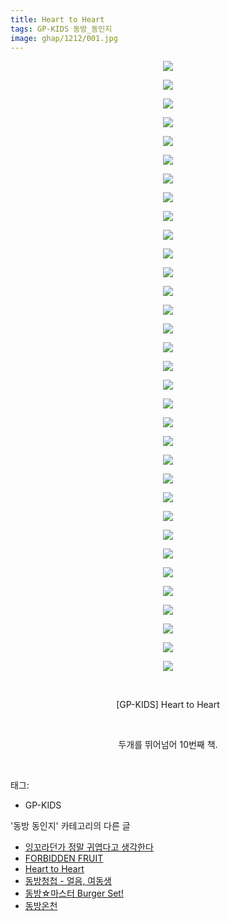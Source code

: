 ```yaml
---
title: Heart to Heart
tags: GP-KIDS 동방_동인지
image: ghap/1212/001.jpg
---
```

<div class="article">
<p style="text-align: center; clear: none; float: none;"><img src="{{ site.nasurl }}/ghap/1212/001.jpg"/></p>
<p style="text-align: center; clear: none; float: none;"><img src="{{ site.nasurl }}/ghap/1212/002.jpg"/></p>
<p style="text-align: center; clear: none; float: none;"><img src="{{ site.nasurl }}/ghap/1212/003.jpg"/></p>
<p style="text-align: center; clear: none; float: none;"><img src="{{ site.nasurl }}/ghap/1212/004.jpg"/></p>
<p style="text-align: center; clear: none; float: none;"><img src="{{ site.nasurl }}/ghap/1212/005.jpg"/></p>
<p style="text-align: center; clear: none; float: none;"><img src="{{ site.nasurl }}/ghap/1212/006.jpg"/></p>
<p style="text-align: center; clear: none; float: none;"><img src="{{ site.nasurl }}/ghap/1212/007.jpg"/></p>
<p style="text-align: center; clear: none; float: none;"><img src="{{ site.nasurl }}/ghap/1212/008.jpg"/></p>
<p style="text-align: center; clear: none; float: none;"><img src="{{ site.nasurl }}/ghap/1212/009.jpg"/></p>
<p style="text-align: center; clear: none; float: none;"><img src="{{ site.nasurl }}/ghap/1212/010.jpg"/></p>
<p style="text-align: center; clear: none; float: none;"><img src="{{ site.nasurl }}/ghap/1212/011.jpg"/></p>
<p style="text-align: center; clear: none; float: none;"><img src="{{ site.nasurl }}/ghap/1212/012.jpg"/></p>
<p style="text-align: center; clear: none; float: none;"><img src="{{ site.nasurl }}/ghap/1212/013.jpg"/></p>
<p style="text-align: center; clear: none; float: none;"><img src="{{ site.nasurl }}/ghap/1212/014.jpg"/></p>
<p style="text-align: center; clear: none; float: none;"><img src="{{ site.nasurl }}/ghap/1212/015.jpg"/></p>
<p style="text-align: center; clear: none; float: none;"><img src="{{ site.nasurl }}/ghap/1212/016.jpg"/></p>
<p style="text-align: center; clear: none; float: none;"><img src="{{ site.nasurl }}/ghap/1212/017.jpg"/></p>
<p style="text-align: center; clear: none; float: none;"><img src="{{ site.nasurl }}/ghap/1212/018.jpg"/></p>
<p style="text-align: center; clear: none; float: none;"><img src="{{ site.nasurl }}/ghap/1212/019.jpg"/></p>
<p style="text-align: center; clear: none; float: none;"><img src="{{ site.nasurl }}/ghap/1212/020.jpg"/></p>
<p style="text-align: center; clear: none; float: none;"><img src="{{ site.nasurl }}/ghap/1212/021.jpg"/></p>
<p style="text-align: center; clear: none; float: none;"><img src="{{ site.nasurl }}/ghap/1212/022.jpg"/></p>
<p style="text-align: center; clear: none; float: none;"><img src="{{ site.nasurl }}/ghap/1212/023.jpg"/></p>
<p style="text-align: center; clear: none; float: none;"><img src="{{ site.nasurl }}/ghap/1212/024.jpg"/></p>
<p style="text-align: center; clear: none; float: none;"><img src="{{ site.nasurl }}/ghap/1212/025.jpg"/></p>
<p style="text-align: center; clear: none; float: none;"><img src="{{ site.nasurl }}/ghap/1212/026.jpg"/></p>
<p style="text-align: center; clear: none; float: none;"><img src="{{ site.nasurl }}/ghap/1212/027.jpg"/></p>
<p style="text-align: center; clear: none; float: none;"><img src="{{ site.nasurl }}/ghap/1212/028.jpg"/></p>
<p style="text-align: center; clear: none; float: none;"><img src="{{ site.nasurl }}/ghap/1212/029.jpg"/></p>
<p style="text-align: center; clear: none; float: none;"><img src="{{ site.nasurl }}/ghap/1212/030.jpg"/></p>
<p style="text-align: center; clear: none; float: none;"><img src="{{ site.nasurl }}/ghap/1212/031.jpg"/></p>
<p style="text-align: center; clear: none; float: none;"><img src="{{ site.nasurl }}/ghap/1212/032.jpg"/></p>
<p style="text-align: center; clear: none; float: none;"><img src="{{ site.nasurl }}/ghap/1212/033.jpg"/></p>
<p style="text-align: center; clear: none; float: none;"><br/></p>
<p style="text-align: center; clear: none; float: none;">[GP-KIDS] Heart to Heart</p>
<p style="text-align: center; clear: none; float: none;"><br/></p>
<p style="text-align: center; clear: none; float: none;">두개를 뛰어넘어 10번째 책.</p>
<p><br/></p>
</div><div class="tagTrail">
<p>태그: </p>
<ul>
<li>GP-KIDS</li>
</ul>
</div><div class="another">
<p>'동방 동인지' 카테고리의 다른 글</p>
<ul>
<li><a href="/2016-07-29-ghap_1214">잉꼬라던가 정말 귀엽다고 생각한다</a></li>
<li><a href="/2016-07-29-ghap_1213">FORBIDDEN FRUIT</a></li>
<li><a href="/2016-07-29-ghap_1212">Heart to Heart</a></li>
<li><a href="/2016-07-29-ghap_1211">동방청첩 - 얼음, 여동생</a></li>
<li><a href="/2016-07-29-ghap_1210">동방☆마스터 Burger Set!</a></li>
<li><a href="/2016-07-29-ghap_1209">동방온천</a></li>
</ul>
</div><div class="cb_module cb_fluid">
<div class="cb_wrt cb_profile">
</div><!-- commentList close -->
</div>